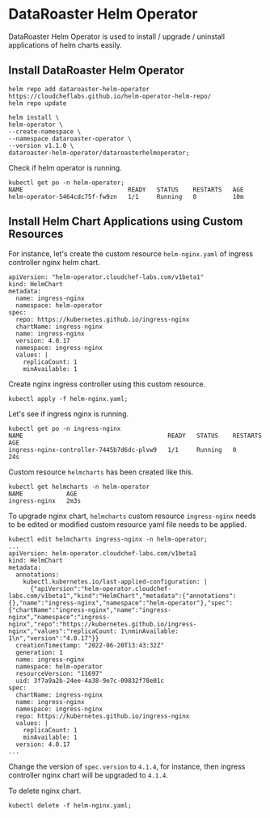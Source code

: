 # DataRoaster Helm Operator

DataRoaster Helm Operator is used to install / upgrade / uninstall applications of helm charts easily.

## Install DataRoaster Helm Operator

```
helm repo add dataroaster-helm-operator https://cloudcheflabs.github.io/helm-operator-helm-repo/
helm repo update

helm install \
helm-operator \
--create-namespace \
--namespace dataroaster-operator \
--version v1.1.0 \
dataroaster-helm-operator/dataroasterhelmoperator;
```

Check if helm operator is running.

```
kubectl get po -n helm-operator;
NAME                             READY   STATUS    RESTARTS   AGE
helm-operator-5464cdc75f-fw9zn   1/1     Running   0          10m
```


## Install Helm Chart Applications using Custom Resources

For instance, let's create the custom resource `helm-nginx.yaml` of ingress controller nginx helm chart.

```
apiVersion: "helm-operator.cloudchef-labs.com/v1beta1"
kind: HelmChart
metadata:
  name: ingress-nginx
  namespace: helm-operator
spec:
  repo: https://kubernetes.github.io/ingress-nginx
  chartName: ingress-nginx
  name: ingress-nginx
  version: 4.0.17
  namespace: ingress-nginx
  values: |
    replicaCount: 1
    minAvailable: 1
```

Create nginx ingress controller using this custom resource.
```
kubectl apply -f helm-nginx.yaml;
```

Let's see if ingress nginx is running.

```
kubectl get po -n ingress-nginx
NAME                                        READY   STATUS    RESTARTS   AGE
ingress-nginx-controller-7445b7d6dc-plvw9   1/1     Running   0          24s
```

Custom resource `helmcharts` has been created like this.

```
kubectl get helmcharts -n helm-operator
NAME            AGE
ingress-nginx   2m3s
```

To upgrade nginx chart, `helmcharts` custom resource `ingress-nginx` needs to be edited or modified custom resource yaml file needs to be applied.
```
kubectl edit helmcharts ingress-nginx -n helm-operator;
...
apiVersion: helm-operator.cloudchef-labs.com/v1beta1
kind: HelmChart
metadata:
  annotations:
    kubectl.kubernetes.io/last-applied-configuration: |
      {"apiVersion":"helm-operator.cloudchef-labs.com/v1beta1","kind":"HelmChart","metadata":{"annotations":{},"name":"ingress-nginx","namespace":"helm-operator"},"spec":{"chartName":"ingress-nginx","name":"ingress-nginx","namespace":"ingress-nginx","repo":"https://kubernetes.github.io/ingress-nginx","values":"replicaCount: 1\nminAvailable: 1\n","version":"4.0.17"}}
  creationTimestamp: "2022-06-20T13:43:32Z"
  generation: 1
  name: ingress-nginx
  namespace: helm-operator
  resourceVersion: "11697"
  uid: 3f7a9a2b-24ee-4a38-9e7c-09832f78e01c
spec:
  chartName: ingress-nginx
  name: ingress-nginx
  namespace: ingress-nginx
  repo: https://kubernetes.github.io/ingress-nginx
  values: |
    replicaCount: 1
    minAvailable: 1
  version: 4.0.17
...
```
Change the version of `spec.version` to `4.1.4`, for instance, then ingress controller nginx chart will be upgraded to `4.1.4`.

To delete nginx chart.
```
kubectl delete -f helm-nginx.yaml;
```
